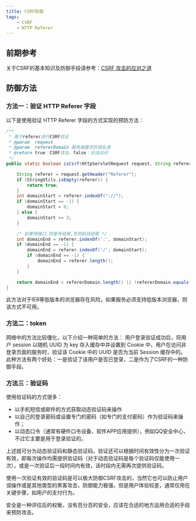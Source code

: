 ```yaml
---
title: CSRF防御
tags:
    - CSRF
    - HTTP Referer
---
```


## 前期参考
关于CSRF的基本知识及防御手段请参考：[CSRF 攻击的应对之道](https://www.ibm.com/developerworks/cn/web/1102_niugang_csrf/)

## 防御方法

### 方法一：验证 HTTP Referer 字段
以下是使用验证 HTTP Referer 字段的方式实现的预防方法：
``` java
/**
 * 基于referer进行CSRF验证
 * @param  request
 * @param  refererDomain 服务端要求的域名源
 * @return true：CSRF攻击，false：合法访问
 */
public static boolean isCsrf(HttpServletRequest request, String refererDomain) {

	String referer = request.getHeader("Referer");
	if (StringUtils.isEmpty(referer)) {
		return true;
	}
	int domainStart = referer.indexOf("://");
	if (domainStart == -1) {
		domainStart = 0;
	} else {
		domainStart += 3;
	}

	/* 如果带端口,则冒号结尾,否则斜线结尾 */
	int domainEnd = referer.indexOf(':', domainStart);
	if (domainEnd == -1) {
		domainEnd = referer.indexOf('/', domainStart);
		if (domainEnd == -1) {
			domainEnd = referer.length();
		}
	}

	return domainEnd < refererDomain.length() || !refererDomain.equals(referer.substring(domainStart, domainEnd));
}
```
此方法对于IE6等低版本的浏览器存在风险，如果服务必须支持低版本浏览器，则该方式不可用。

### 方法二：token
网络中的方法比较僵化，以下介绍一种简单的方法：
用户登录验证成功后，将用户 session 以随机 UUID 为 key 存入缓存中并设置到 Cookie 中，用户在访问非登录页面的服务时，验证该 Cookie 中的 UUID 是否为当前 Session 缓存中的。
此种方法有两个好处：一是验证了该用户是否已登录，二是作为了CSRF的一种防御手段。

### 方法三：验证码
使用验证码的方式很多：
- 以手机短信或邮件的方式获取动态验证码来操作
- 以自己的登录密码或设置专门的密码（如专门的支付密码）作为验证码来操作；
- 以动态口令（通常有硬件口令设备、软件APP应用提供），例如QQ安全中心，不过它主要是用于登录验证的。

上述就可分为动态验证码和静态验证码，验证还可以根据时间有效性分为一次验证有效，即每次操作均需提供验证码（对于动态验证码是每个验证码仅能使用一次），或是一次验证后一段时间内有效，该时段内无需再次提供验证码。

使用一次验证有效的验证码是可以极大防御CSRF攻击的，当然它也可以防止用户误操作或是其他类型的黑客攻击，防御能力极强，但是用户体验较差，通常仅用在关键步骤，如用户的支付行为。

安全是一种评估后的权衡，没有百分百的安全，应该在合适的地方运用合适的手段来预防攻击。


